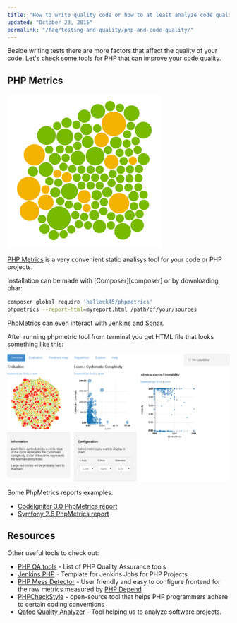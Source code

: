 ```yaml
---
title: "How to write quality code or how to at least analyze code quality?"
updated: "October 23, 2015"
permalink: "/faq/testing-and-quality/php-and-code-quality/"
---
```


Beside writing tests there are more factors that affect the quality of your code. Let's check some tools for PHP that
can improve your code quality.

## PHP Metrics

![PHP Metrics](/_images/code-quality/phpmetrics.png "PHP Metrics")

[PHP Metrics][phpmetrics] is a very convenient static analisys tool for your code or PHP projects.

Installation can be made with [Composer][composer] or by downloading phar:

```bash
composer global require 'halleck45/phpmetrics'
phpmetrics --report-html=myreport.html /path/of/your/sources
```

PhpMetrics can even interact with [Jenkins][jenkins] and [Sonar][sonar].

After running phpmetric tool from terminal you get HTML file that looks something like this:

![PHP Metrics Report](/_images/code-quality/phpmetrics_2.png "PHP Metrics Report")

Some PhpMetrics reports examples:

* [CodeIgniter 3.0 PhpMetrics report](http://bl.ocks.org/peterkokot/raw/c5b4da6935d9a8684248/)
* [Symfony 2.6 PhpMetrics report](http://bl.ocks.org/peterkokot/raw/d43726688595f112a419/)

## Resources

Other useful tools to check out:

* [PHP QA tools][phpqatools] - List of PHP Quality Assurance tools
* [Jenkins PHP][jenkinsphp] - Template for Jenkins Jobs for PHP Projects
* [PHP Mess Detector][phpmd] - User friendly and easy to configure frontend for the raw metrics measured by [PHP Depend][phpdepend]
* [PHPCheckStyle][phpcheckstyle] - open-source tool that helps PHP programmers adhere to certain coding conventions
* [Qafoo Quality Analyzer](https://github.com/Qafoo/QualityAnalyzer) - Tool helping us to analyze software projects.

[phpmetrics]: http://phpmetrics.org
[jenkins]: http://jenkins-ci.org/
[sonar]: http://www.sonarqube.org
[phpqatools]: http://phpqatools.org/
[jenkinsphp]: http://jenkins-php.org/
[phpmd]: http://phpmd.org/
[phpdepend]: http://pdepend.org/
[phpcheckstyle]: https://phpcheckstyle.github.io/
